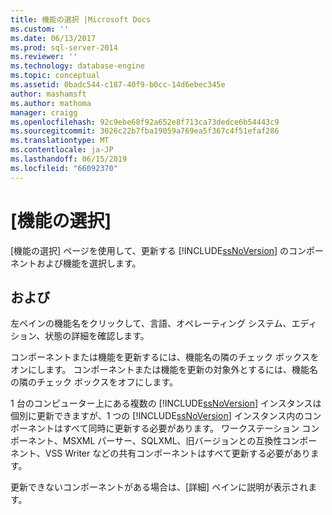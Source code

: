 ```yaml
---
title: 機能の選択 |Microsoft Docs
ms.custom: ''
ms.date: 06/13/2017
ms.prod: sql-server-2014
ms.reviewer: ''
ms.technology: database-engine
ms.topic: conceptual
ms.assetid: 0badc544-c187-40f9-b0cc-14d6ebec345e
author: mashamsft
ms.author: mathoma
manager: craigg
ms.openlocfilehash: 92c9ebe68f92a652e8f713ca73dedce6b54443c9
ms.sourcegitcommit: 3026c22b7fba19059a769ea5f367c4f51efaf286
ms.translationtype: MT
ms.contentlocale: ja-JP
ms.lasthandoff: 06/15/2019
ms.locfileid: "66092370"
---
```

# <a name="select-features"></a>[機能の選択]
  [機能の選択] ページを使用して、更新する [!INCLUDE[ssNoVersion](../../includes/ssnoversion-md.md)] のコンポーネントおよび機能を選択します。  
  
## <a name="options"></a>および  
 左ペインの機能名をクリックして、言語、オペレーティング システム、エディション、状態の詳細を確認します。  
  
 コンポーネントまたは機能を更新するには、機能名の隣のチェック ボックスをオンにします。 コンポーネントまたは機能を更新の対象外とするには、機能名の隣のチェック ボックスをオフにします。  
  
 1 台のコンピューター上にある複数の [!INCLUDE[ssNoVersion](../../includes/ssnoversion-md.md)] インスタンスは個別に更新できますが、1 つの [!INCLUDE[ssNoVersion](../../includes/ssnoversion-md.md)] インスタンス内のコンポーネントはすべて同時に更新する必要があります。 ワークステーション コンポーネント、MSXML パーサー、SQLXML、旧バージョンとの互換性コンポーネント、VSS Writer などの共有コンポーネントはすべて更新する必要があります。  
  
 更新できないコンポーネントがある場合は、[詳細] ペインに説明が表示されます。  
  
  
